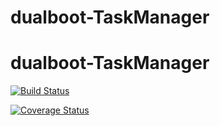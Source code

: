 # dualboot-TaskManager
# dualboot-TaskManager

[![Build Status](https://img.shields.io/endpoint.svg?url=https%3A%2F%2Factions-badge.atrox.dev%2FqqKostya%2Fdualboot-TaskManager%2Fbadge%3Fref%3Ddevelop&style=for-the-badge)](https://actions-badge.atrox.dev/qqKostya/dualboot-TaskManager/goto?ref=develop)

[![Coverage Status](https://coveralls.io/repos/github/qqKostya/dualboot-TaskManager/badge.svg?branch=HEAD)](https://coveralls.io/github/qqKostya/dualboot-TaskManager?branch=HEAD)